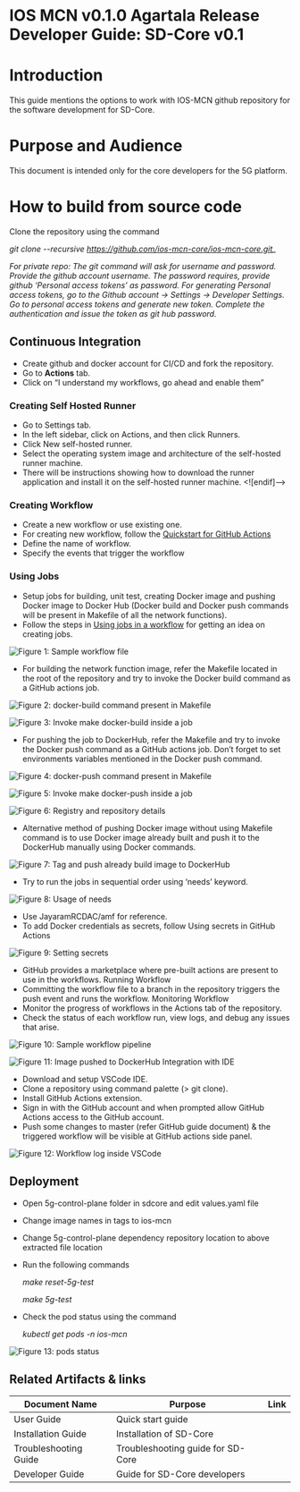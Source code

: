 ﻿
# **IOS MCN v0.1.0 Agartala Release Developer Guide: SD-Core v0.1**

# Introduction

This guide mentions the options to work with IOS-MCN github repository for the software development for SD-Core.

# Purpose and Audience

This document is intended only for the core developers for the 5G platform.

# How to build from source code

Clone the repository using the command

*git clone --recursive https://github.com/ios-mcn-core/ios-mcn-core.git_*

_For private repo: The git command will ask for username and password. Provide the github account username. The password requires, provide github ‘Personal access tokens’ as password. For generating Personal access tokens, go to the Github account -> Settings -> Developer Settings. Go to personal access tokens and generate new token. Complete the authentication and issue the token as git hub password._

## Continuous Integration

 - Create github and docker account for CI/CD and fork the repository.
 -  Go to **Actions** tab. 
 - Click on “I understand my workflows, go ahead    and enable them”

### Creating Self Hosted Runner

 - Go to Settings tab.
 - In the left sidebar, click on Actions, and then click Runners.
 - Click New self-hosted runner.
 - Select the operating system image and architecture of the self-hosted runner machine.
 - There will be instructions showing how to download the runner application and install it on the self-hosted runner machine.
<![endif]-->

### Creating Workflow

- Create a new workflow or use existing one.
- For creating new workflow, follow the [Quickstart for GitHub Actions](https://docs.github.com/en/actions/quickstart#creating-your-first-workflow)
- Define the name of workflow.
- Specify the events that trigger the workflow

###  Using Jobs
- Setup jobs for building, unit test, creating Docker image and pushing Docker image to Docker Hub (Docker build and Docker push commands will be present in Makefile of all the network functions).
- Follow the steps in [Using jobs in a workflow](https://docs.github.com/en/actions/using-jobs/using-jobs-in-a-workflow#overview) for getting an idea on creating jobs.

![Figure 1: Sample workflow file](Figure.1)

-	For building the network function image, refer the Makefile located in the root of the repository and try to invoke the Docker build command as a GitHub actions job.
 
![Figure 2: docker-build command present in Makefile]()
 
![Figure 3: Invoke make docker-build inside a job]()
-	For pushing the job to DockerHub, refer the Makefile and try to invoke the Docker push command as a GitHub actions job.  Don’t forget to set environments variables mentioned in the Docker push command.
 
![Figure 4: docker-push command present in Makefile]()
 
![Figure 5: Invoke make docker-push inside a job]()
 
![Figure 6: Registry and repository details]()
- Alternative method of pushing Docker image without using Makefile command is to use Docker image already built and push it to the DockerHub manually using Docker commands.
 
![Figure 7: Tag and push already build image to DockerHub]()
-	Try to run the jobs in sequential order using ‘needs’ keyword.
 
![Figure 8: Usage of needs]()
-	Use JayaramRCDAC/amf for reference.
-	To add Docker credentials as secrets, follow Using secrets in GitHub Actions
 
![Figure 9: Setting secrets]()
-	GitHub provides a marketplace where pre-built actions are present to use in the workflows.
Running Workflow
-	Committing the workflow file to a branch in the repository triggers the push event and runs the workflow.
Monitoring Workflow
-	Monitor the progress of workflows in the Actions tab of the repository.
-	Check the status of each workflow run, view logs, and debug any issues that arise.
 
![Figure 10: Sample workflow pipeline]()
 
![Figure 11: Image pushed to DockerHub]()
Integration with IDE
-	Download and setup VSCode IDE.
-	Clone a repository using command palette (> git clone).
-	Install GitHub Actions extension.
-	Sign in with the GitHub account and when prompted allow GitHub Actions access to the GitHub account.
-	Push some changes to master (refer GitHub guide document) & the triggered workflow will be visible at GitHub actions side panel.
 
![Figure 12: Workflow log inside VSCode]()



## Deployment

- Open 5g-control-plane folder in sdcore and edit values.yaml file

- Change image names in tags to ios-mcn

 - Change 5g-control-plane dependency repository location to above extracted file location

- Run the following commands

	_make reset-5g-test_

	_make 5g-test_

- Check the pod status using the command

	_kubectl get pods -n ios-mcn_

![Figure 13: pods status]()

## Related Artifacts & links

| **Document Name** | **Purpose** | **Link** |
|--|--|--|
| User Guide | Quick start guide | |
| Installation Guide | Installation of SD-Core |
| Troubleshooting Guide  | Troubleshooting guide for SD-Core | |
| Developer Guide | Guide for SD-Core developers | |

